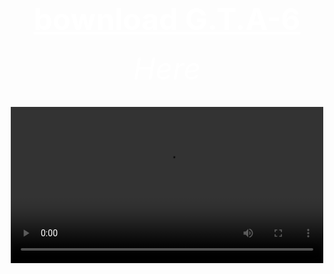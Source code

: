 <html>
<head>
	<title>f.s.</title>
</head>



<body  background="R (1).jpeg">
        <center><h1><font size="120"><font color="white"><u>bownload G.T.A-6</u></font></font></h1></center>
	<center><h6><font size="10"><font color="white">Here</font></font></h6></center>
        <center><h6><font size="10"><font color="pink"></font></font></h6></center>
	<center><video controls src="https://www.youtube.com" width="500"><center>
<a href="https://bulbuwad.github.io/Bulbuwa.GitHub.io/"><font color="green">click here to download</font></a>
</body>
</html>
